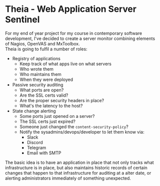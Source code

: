# Theia - Web Application Server Sentinel  

For my end of year project for my course in contemporary software development, I've decided to create a server monitor combining elements of Nagios, OpenVAS and MxToolbox.  
Theia is going to fulfil a number of roles:
- Registry of applications  
    - Keep track of what apps live on what servers
    - Who wrote them
    - Who maintains them
    - When they were deployed
- Passive security auditing
    - What ports are open?
    - Are the SSL certs valid?
    - Are the proper security headers in place?
    - What's the latency to the host?
- State change alerting
    - Some ports just opened on a server?
    - The SSL certs just expired?
    - Someone just changed the `content-security-policy`?
    - Notify the sysadmins/devops/developer to let them know via:
        - Slack
        - Discord
        - Telegram
        - Email with SMTP

The basic idea is to have an application in place that not only tracks what infrastructure is in place, but also maintains historic records of certain changes that happen to that infrastructure for auditing at a alter date, or alerting administrators immediately of something unexpected.
